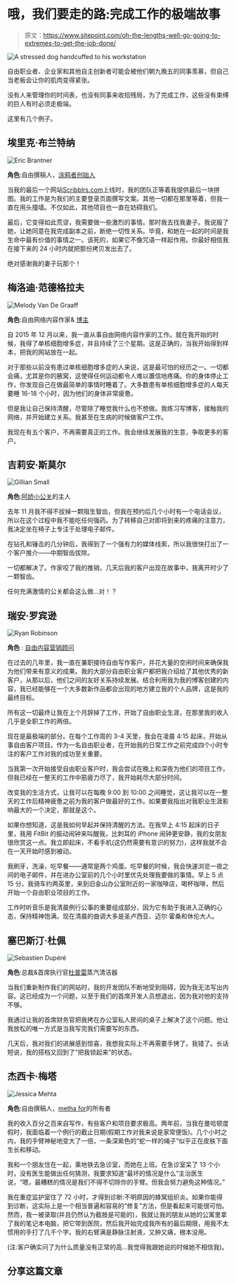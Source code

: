 # 哦，我们要走的路:完成工作的极端故事

> 原文：<https://www.sitepoint.com/oh-the-lengths-well-go-going-to-extremes-to-get-the-job-done/>

![A stressed dog handcuffed to his workstation](img/4a766ae20d372462a338d482515f72eb.png)

自由职业者、企业家和其他自主创新者可能会被他们朝九晚五的同事羡慕，但自己当老板会让你的肌肉变得紧张。

没有人来管理你的时间表，也没有同事来收拾残局，为了完成工作，这些没有束缚的巨人有时必须走极端。

这里有几个例子。

## 埃里克·布兰特纳

![Eric Brantner](img/18849e186b3596b56309673f272a9639.png)

**角色**:自由撰稿人，[涂鸦者创始人](http://www.scribblrs.com/)

当我的最后一个网站[Scribblrs.com](http://www.scribblrs.com/)上线时，我的团队正等着我提供最后一块拼图。我的工作是为我们的主要登录页面撰写文案。其他一切都在那里等着，但我一直在用头撞墙。不仅如此，其他项目也一直在妨碍我们。

最后，它变得如此荒谬，我需要做一些激烈的事情。那时我去找我妻子。我说服了她，让她同意在我完成副本之前，断绝一切性关系。毕竟，和她在一起的时间是我生命中最有价值的事情之一。该死的，如果它不像咒语一样起作用。你最好相信我在接下来的 24 小时内就把那份拷贝发出去了。

绝对感谢我的妻子玩那个！

## 梅洛迪·范德格拉夫

![Melody Van De Graaff](img/7e7c3d150131a706d018eba167c298c6.png)

**角色**:自由网络内容作家& [博主](http://www.writtenmelody.com/)

自 2015 年 12 月以来，我一直从事自由网络内容作家的工作。就在我开始的时候，我得了单核细胞增多症，并且持续了三个星期。这是正确的，当我开始得到样本，把我的网站放在一起。

对于那些以前没有患过单核细胞增多症的人来说，这是最可怕的经历之一。一切都会痛，尤其是你的腋窝，这使得任何运动都令人难以置信地疼痛。你的身体停止工作，你发现自己在做最简单的事情时睡着了。大多数患有单核细胞增多症的人每天要睡 16-18 个小时，因为他们的身体非常疲惫。

但是我让自己保持清醒，尽管除了睡觉我什么也不想做。我练习写博客，接触我的网络，并开始建立关系。我甚至在生病的时候做客户工作。

我现在有五个客户，不再需要真正的工作。我会继续发展我的生意，争取更多的客户。

## 吉莉安·斯莫尔

![Gillian Small](img/caec59eadcfd3ab11ac1605c5756876b.png)

**角色**:[阿娇小公关](http://www.gilliansmallpr.com/)的主人

去年 11 月我不得不拔掉一颗阻生智齿，但我在预约后几个小时有一个电话会议，所以在这个过程中我不能吃任何强药。为了转移自己对即将到来的疼痛的注意力，我决定坐在椅子上专注于处理电子邮件。

在钻孔和锤击的几分钟后，我得到了一个强有力的媒体线索，所以我很快打出了一个客户推介——中期智齿拔除。

一切都解决了。作家咬了我的推销，几天后我的客户出现在故事中，我离开时少了一颗智齿。

任何充满激情的公关都会这么做…对！？

## 瑞安·罗宾逊

![Ryan Robinson](img/139f9173c1b0e03bc00801cf7bb77a26.png)

**角色** : [自由内容营销顾问](http://ryrob.com)

在过去的几年里，我一直在兼职接待自由写作客户，并花大量的空闲时间来确保我为他们带来有意义的成果。我的大部分自由职业客户都把我介绍给了其他优秀的新客户，从那以后，他们之间的友好关系持续发展。结合利用我为我的博客创建的内容，我已经能够在一个大多数新作品都会出现的地方建立我的个人品牌，这是我的最终目标。

所有这一切最终让我在上个月辞掉了工作，开始了自由职业生涯，在那里我的收入几乎是全职工作的两倍。

现在是最极端的部分。在每个工作周的 3-4 天里，我会在凌晨 4:15 起床，开始从事自由客户项目。作为一名自由职业者，在开始我的日常工作之前完成四个小时专注的客户工作对我的成功至关重要。

当我第一次开始接受自由职业客户时，我会尝试在晚上和深夜为他们的项目工作，但我已经在一整天的工作中筋疲力尽了，我开始耗尽大部分时间。

改变我的生活方式，让我可以在每晚 9:00 到 10:00 之间睡觉，这让我可以在一整天的工作后精神疲惫之前为我的客户做最好的工作。如果要我指出对我职业生涯影响最大的一个决定，那就是这个。

如果你想知道，这是我如何早起并保持清醒的方法。在我早上 4:15 起床的日子里，我用 FitBit 的振动闹钟来叫醒我，比刺耳的 iPhone 闹钟更安静，我的女朋友很欣赏这一点。我立即起床，不看手机(这仍然需要有意识的努力)，这样我就不会在一天开始时感到被动。

我刷牙，洗澡，吃早餐——通常是两个鸡蛋。吃早餐的时候，我会快速浏览一夜之间的电子邮件，并在进办公室前的几个小时里优先处理我要做的事情。早上 5 点 15 分，我骑车约两英里，来到旧金山办公室附近的一家咖啡店，喝杯咖啡，然后开始一个自由职业项目的工作。

工作时听音乐是我清晨例行公事的重要组成部分，因为它有助于我进入正确的心态，保持精神饱满。现在清晨的曲调大多是圣卢西亚、迈尔·霍桑和休伦大人。

## 塞巴斯汀·杜佩

![Sebastien Dupéré](img/088466ee4f2f20507d01465ee9286702.png)

**角色**:总裁&首席执行官[杜普雷](http://www.dupray.com)蒸汽清洁器

当我们重新制作我们的网站时，我的开发团队不断地受到阻碍，因为我无法写出内容。这已经成为一个问题，以至于我们的首席开发人员想退出，因为我对他的支持不够。

我通过让我的首席财务官把我拷在办公室私人房间的桌子上解决了这个问题。他让我放松的唯一方式是当我写完我们需要写的东西。

几天后，我对我们的进展感到惊喜，我想我实际上不再需要手铐了。我错了。长话短说，我的搭档又回到了“把我锁起来”的状态。

## 杰西卡·梅塔

![Jessica Mehta](img/35780f31e81920efdcc0d76a29d2967a.png)

**角色**:自由撰稿人，[metha for](https://mehtafor.com/)的所有者

我的收入百分之百来自写作，有些客户和项目要求极高。两年前，当我在曼哈顿度假时，我面临着一个例行的截止日期(假期工作对我来说是家常便饭)。几个小时之内，我的手臂神秘地变大了一倍，一条深紫色的“蛇一样的绳子”似乎正在皮肤下面生长和移动。

我和一个朋友住在一起，乘地铁去急诊室，而她在上班。在急诊室呆了 13 个小时，没有医生能做出任何猜测，我要求知道“最坏的情况是什么”主治医生说，“嗯，最糟糕的情况是我们不得不切除你的手臂。但我会努力避免这种情况。”

我在重症监护室住了 72 小时，才得到诊断:不明原因的蜂窝组织炎。如果你能得到诊断，这实际上是一个相当普遍和容易的“修复”方法，但是看起来可能很可怕。然而，我一被录取(并且仍然认为截肢是可能的)，我就让我的朋友从她的公寓里拿了我的笔记本电脑，把它带到医院，然后我开始完成我所有的最后期限，用我不太惯用的手打了几千个字。我的右臂满是静脉注射液，又肿又痛，根本没用。

(注:客户确实问了为什么质量没有正常的高…我觉得我跟她说的时候她不相信我)。

## 分享这篇文章